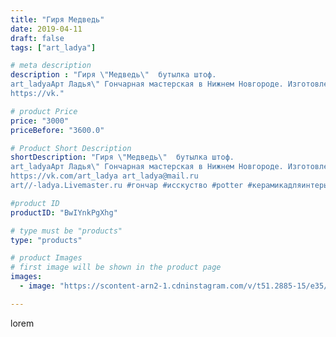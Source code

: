 ```yaml
---
title: "Гиря Медведь"
date: 2019-04-11
draft: false
tags: ["art_ladya"]

# meta description
description : "Гиря \"Медведь\"  бутылка штоф. 
art_ladyaАрт Ладья\" Гончарная мастерская в Нижнем Новгороде. Изготовление керамики и мастер//-классы по обучению. 
https://vk."

# product Price
price: "3000"
priceBefore: "3600.0"

# Product Short Description
shortDescription: "Гиря \"Медведь\"  бутылка штоф. 
art_ladyaАрт Ладья\" Гончарная мастерская в Нижнем Новгороде. Изготовление керамики и мастер//-классы по обучению. 
https://vk.com/art_ladya art_ladya@mail.ru 
art//-ladya.Livemaster.ru #гончар #исскуство #potter #керамикадляинтерьера #керамикаручнаяработа #лес #керамиканазаказ #handmade #посудаизглины #керамика #гончарнаяпосуда #эксклюзивнаякерамика #painter #dishes #ceramicar #warrior #claygoods #restaurant #earthenware #ceramic #design #bottle #медведь #bear #decanter #ceramicart #бутылки #штоф #clay #авторскаякерамика"

#product ID
productID: "BwIYnkPgXhg"

# type must be "products"
type: "products"

# product Images
# first image will be shown in the product page
images:
  - image: "https://scontent-arn2-1.cdninstagram.com/v/t51.2885-15/e35/55851115_1405367579605278_6951194657057893407_n.jpg?tp=1&_nc_ht=scontent-arn2-1.cdninstagram.com&_nc_cat=106&_nc_ohc=78VfvsrnCTAAX-j27CW&ccb=7-4&oh=b06edc4a64e04443ad83c7ca3275d41a&oe=608379A9&_nc_sid=86f79a&ig_cache_key=MjAxOTk3MjcwNDk2NjM3NTUyMA%3D%3D.2-ccb7-4"

---
```

lorem
